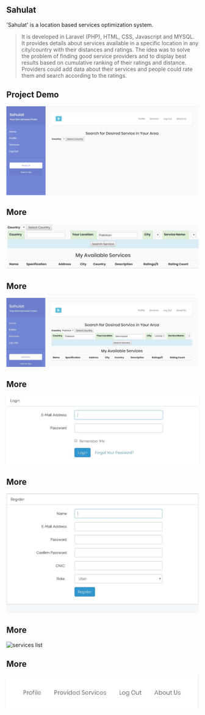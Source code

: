 ## Sahulat
'Sahulat' is a location based services optimization system.

>It is developed in Laravel (PHP), HTML, CSS, Javascript and MYSQL.
>It provides details about services available in a specific location in any city/country with their distances and ratings. The idea was to solve the problem of finding good service providers and to display best results based on cumulative ranking of their ratings and distance.
Providers could add data about their services and people could rate them and search according to the ratings.

## Project Demo 
![welcome screen](README-assets/snapshot-1.JPG)

## More
![services search filters](README-assets/snapshot-2.jpg)

## More
![services list](README-assets/snapshot-3.JPG)

## More
![services list](README-assets/snapshot-4.JPG)

## More
![services list](README-assets/snapshot-5.JPG)

## More
![services list](README-assets/snapshot6.jpg)

## More
![services list](README-assets/snapshot-7.jpg)

